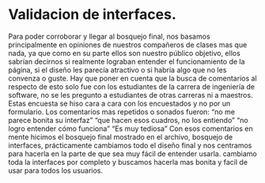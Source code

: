 # Validacion de interfaces.
Para poder corroborar y llegar al bosquejo final, nos basamos principalmente en opiniones de nuestros compañeros de clases mas que nada, ya que como en su parte ellos son nuestro público objetivo, ellos sabrían decirnos si realmente lograban entender el funcionamiento de la página, si el diseño les parecía atractivo o si habría algo que no les convenza o guste. Hay que poner en cuenta que la busca de comentarios al respecto de esto solo fue con los estudiantes de la carrera de ingeniería de software, no se les pregunto a estudiantes de otras carreras ni a maestros. Estas encuesta se hiso cara a cara con los encuestados y no por un formulario.
Los comentarios mas repetidos o sonados fueron:
“no me parece bonita su interfaz”
“que hacen esos cuadros, no los entiendo”
“no logro entender cómo funciona”
 “Es muy tediosa”
Con esos comentarios en mente hicimos el bosquejo final mostrado en el archivo, bosquejo de interfaces, prácticamente cambiamos todo el diseño final y nos centramos para hacerla en la parte de que sea muy fácil de entender usarla. cambiamo toda la interfaces por completo y buscamos hacerla mas bonita y facil de usar para todos los usuarios.
